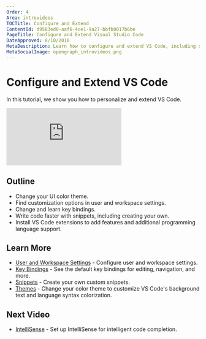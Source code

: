```yaml
---
Order: 4
Area: introvideos
TOCTitle: Configure and Extend
ContentId: d9583ed0-aaf6-4ce1-9a27-bbfb0017b6be
PageTitle: Configure and Extend Visual Studio Code
DateApproved: 8/10/2016
MetaDescription: Learn how to configure and extend VS Code, including settings, keybindings, snippets and extensions.
MetaSocialImage: opengraph_introvideos.png
---
```


# Configure and Extend VS Code

In this tutorial, we show you how to personalize and extend VS Code. 

<iframe src="https://www.youtube.com/embed/BzLawuxe3nk?rel=0&amp;disablekb=0&amp;modestbranding=1&amp;showinfo=0" frameborder="0" allowfullscreen></iframe>

## Outline

* Change your UI color theme.
* Find customization options in user and workspace settings.
* Change and learn key bindings.
* Write code faster with snippets, including creating your own.
* Install VS Code extensions to add features and additional programming language support.

## Learn More

* [User and Workspace Settings](/docs/customization/userandworkspace.md) - Configure user and workspace settings.
* [Key Bindings](/docs/customization/keybindings.md) - See the default key bindings for editing, navigation, and more.
* [Snippets](/docs/customization/userdefinedsnippets.md) - Create your own custom snippets.
* [Themes](/docs/customization/themes.md) - Change your color theme to customize VS Code's background text and language syntax colorization.

## Next Video

* [IntelliSense](/docs/introvideos/intellisense.md) - Set up IntelliSense for intelligent code completion.